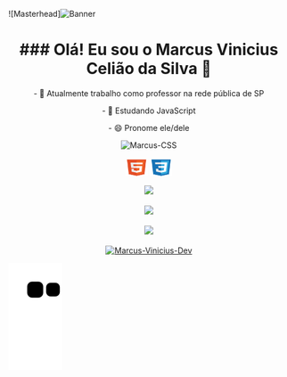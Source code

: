 ![Masterhead]![Banner](https://user-images.githubusercontent.com/114368047/194932039-d252774c-8987-426a-bbd1-fc875b5ee6c9.jpg)
<h1 align="center">### Olá! Eu sou o Marcus Vinicius Celião da Silva 👋</h1>
<div align="center">
<p aling="left">- 🔭 Atualmente trabalho como professor na rede pública de SP</p>
<p aling="left">- 🌱 Estudando JavaScript</p>
<p aling="left">- 😄 Pronome ele/dele</p>
</div>

<div align="center">
<img alt="Marcus-CSS" height="200" width="300"  src="https://i0.wp.com/www.reactiongifs.com/r/beavis-on-computer.gif?resize=492%2C376&ssl=1">
</div><br>

<div align="center" style="display: inline_block">
  <img align="center" alt="Marcus-HTML" height="30" width="40" src="https://raw.githubusercontent.com/devicons/devicon/master/icons/html5/html5-original.svg">
  <img align="center" alt="Marcus-CSS" height="30" width="40" src="https://raw.githubusercontent.com/devicons/devicon/master/icons/css3/css3-original.svg">
</div><br>
  
<div align="center" style="display: inline_block"> 
  <a href = "mailto:marcus.vini.dev@gmail.com"><img src="https://img.shields.io/badge/-Gmail-%23333?style=for-the-badge&logo=gmail&logoColor=white" target="_blank"></a>
</div><br>

<div align="center">
  <a href="https://github.com/Marcus-Vinicius-Dev">
  <img height="180em" src="https://github-readme-stats.vercel.app/api?username=Marcus-Vinicius-Dev&show_icons=true&theme=dark&include_all_commits=true&count_private=true"/><br><br>
  <img height="180em" src="https://github-readme-stats.vercel.app/api/top-langs/?username=Marcus-Vinicius-Dev&layout=compact&langs_count=7&theme=dark"/><br><br>
  <img src="https://github-readme-streak-stats.herokuapp.com/?user=Marcus-Vinicius-Dev&layout=compact&langs_count=7&theme=dark" alt="Marcus-Vinicius-Dev" />
</div>
 
  ![Snake animation](https://github.com/Marcus-Vinicius-Dev/Marcus-Vinicius-Dev/blob/output/github-contribution-grid-snake.svg)
 
